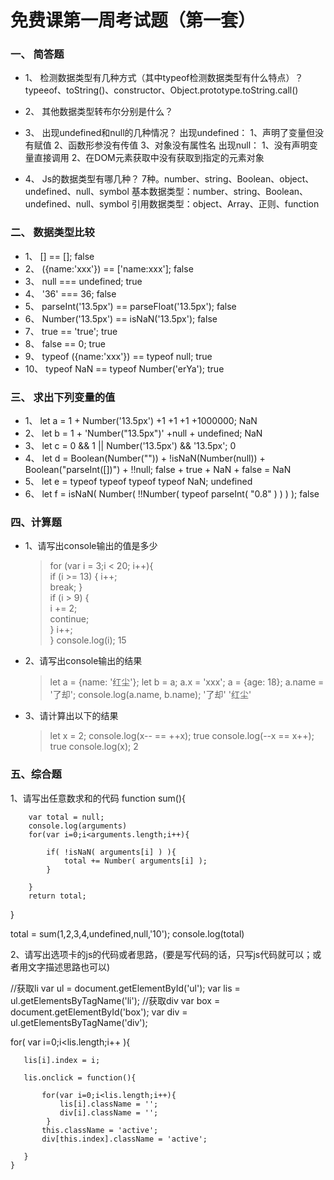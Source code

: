 # 免费课第一周考试题（第一套）

### 一、    简答题
- 1、	检测数据类型有几种方式（其中typeof检测数据类型有什么特点）？
        typeeof、toString()、constructor、Object.prototype.toString.call()
- 2、	其他数据类型转布尔分别是什么？
        
- 3、	出现undefined和null的几种情况？
        出现undefined：
            1、声明了变量但没有赋值
            2、函数形参没有传值
            3、对象没有属性名
        出现null：
            1、没有声明变量直接调用
            2、在DOM元素获取中没有获取到指定的元素对象
- 4、	Js的数据类型有哪几种？
        7种。number、string、Boolean、object、undefined、null、symbol
        基本数据类型：number、string、Boolean、undefined、null、symbol
        引用数据类型：object、Array、正则、function


### 二、	数据类型比较
- 1、	[] == [];                                      false
- 2、	({name:'xxx'}) == ['name:xxx'];                false
- 3、	null === undefined;                            true
- 4、	'36' === 36;                                   false
- 5、	parseInt('13.5px') == parseFloat('13.5px');    false
- 6、	Number('13.5px') == isNaN('13.5px');           false
- 7、	true == 'true';                                true
- 8、	false == 0;                                    true
- 9、	typeof  ({name:'xxx'}) == typeof  null;        true  
- 10、	typeof  NaN == typeof Number('erYa');          true

### 三、	求出下列变量的值
- 1、	let a = 1 + Number('13.5px') +1 +1 +1 +1000000;       NaN
- 2、	let b = 1 + 'Number("13.5px")' +null + undefined;     NaN
- 3、	let c = 0 && 1  ||  Number('13.5px')  &&  '13.5px';   0
- 4、	let d = Boolean(Number("")) + !isNaN(Number(null)) + Boolean("parseInt([])") + !!null;          false + true  + NaN + false =   NaN
- 5、	let e = typeof  typeof  typeof   typeof   NaN;        undefined
- 6、	let f = isNaN( Number( !!Number( typeof parseInt( "0.8" ) ) ) );  false

### 四、计算题
- 1、请写出console输出的值是多少

  > for (var i = 3;i < 20; i++){  
        if (i >= 13) {
            i++;    
            break;
        }  
        if (i > 9) {      
            i += 2;       
            continue;   
        }
        i++;          
    }
    console.log(i);  15

- 2、请写出console输出的结果

	> let  a  = {name: '红尘'};
      let  b = a;
      a.x = 'xxx';
      a = {age: 18};
      a.name = '了却';
      console.log(a.name, b.name);   '了却'   '红尘'

- 3、请计算出以下的结果

    > let x = 2;
      console.log(x--  ==  ++x);    true
      console.log(--x  ==  x++);    true
      console.log(x);               2

### 五、综合题
1、请写出任意数求和的代码
   function sum(){

        var total = null;
        console.log(arguments)
        for(var i=0;i<arguments.length;i++){

            if( !isNaN( arguments[i] ) ){
                total += Number( arguments[i] );
            }

        }
        return total;
   }

   total = sum(1,2,3,4,undefined,null,'10');
   console.log(total)

2、请写出选项卡的js的代码或者思路，(要是写代码的话，只写js代码就可以；或者用文字描述思路也可以)

   //获取li
   var ul = document.getElementById('ul');
   var lis = ul.getElementsByTagName('li');
   //获取div
   var box = document.getElementById('box');
   var div = ul.getElementsByTagName('div');

   for( var i=0;i<lis.length;i++ ){

       lis[i].index = i;

       lis.onclick = function(){

           for(var i=0;i<lis.length;i++){
               lis[i].className = '';
               div[i].className = '';
            }
           this.className = 'active';
           div[this.index].className = 'active';

       }   
    }
